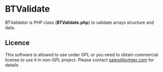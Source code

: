 # BTValidate
BTValidator is PHP class (**BTValidate.php**) to validate arrays structure and data.

## Licence
This software is allowed to use under GPL or you need to obtain commercial license
to use it in non-GPL project. Please contact sales@bytiger.com for details
